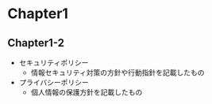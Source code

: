 # Chapter1
## Chapter1-2

- セキュリティポリシー
  - 情報セキュリティ対策の方針や行動指針を記載したもの
- プライバシーポリシー
  - 個人情報の保護方針を記載したもの
